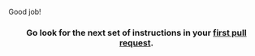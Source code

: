 Good job! 

<h3 align="center">Go look for the next set of instructions in your <a href="{{ url }}">first pull request</a>.</h3>
